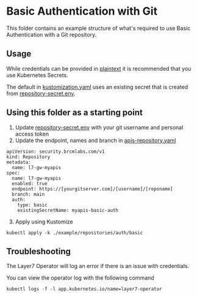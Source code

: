 # Basic Authentication with Git
This folder contains an example structure of what's required to use Basic Authentication with a Git repository.

## Usage
While credentials can be provided in [plaintext](./apis-repository-plaintext-auth.yaml) it is recommended that you use Kubernetes Secrets.

The default in [kustomization.yaml](./kustomization.yaml) uses an existing secret that is created from [repository-secret.env](./repository-secret.env).

## Using this folder as a starting point
1. Update [repository-secret.env](./repository-secret.env) with your git username and personal access token
2. Update the endpoint, names and branch in [apis-repository.yaml](./apis-repository.yaml)
```
apiVersion: security.brcmlabs.com/v1
kind: Repository
metadata:
  name: l7-gw-myapis
spec:
  name: l7-gw-myapis
  enabled: true
  endpoint: https://[yourgitserver.com]/[username]/[reponame]
  branch: main
  auth:
    type: basic
    existingSecretName: myapis-basic-auth
```
3. Apply using Kustomize
```
kubectl apply -k ./example/repositories/auth/basic
```

## Troubleshooting
The Layer7 Operator will log an error if there is an issue with credentials.

You can view the operator log with the following command
```
kubectl logs -f -l app.kubernetes.io/name=layer7-operator
```